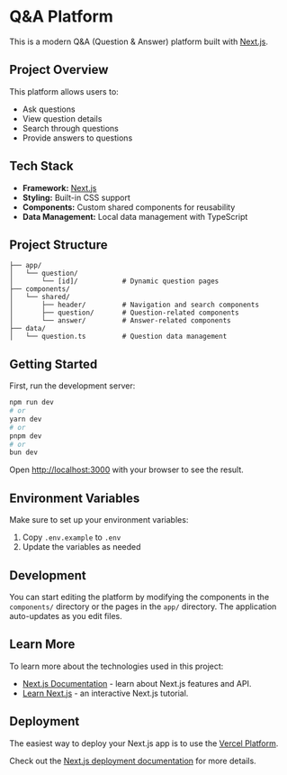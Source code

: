 # Q&A Platform

This is a modern Q&A (Question & Answer) platform built with [Next.js](https://nextjs.org).

## Project Overview

This platform allows users to:

- Ask questions
- View question details
- Search through questions
- Provide answers to questions

## Tech Stack

- **Framework:** [Next.js](https://nextjs.org)
- **Styling:** Built-in CSS support
- **Components:** Custom shared components for reusability
- **Data Management:** Local data management with TypeScript

## Project Structure

```
├── app/
│   └── question/
│       └── [id]/           # Dynamic question pages
├── components/
│   └── shared/
│       ├── header/         # Navigation and search components
│       ├── question/       # Question-related components
│       └── answer/         # Answer-related components
├── data/
│   └── question.ts         # Question data management
```

## Getting Started

First, run the development server:

```bash
npm run dev
# or
yarn dev
# or
pnpm dev
# or
bun dev
```

Open [http://localhost:3000](http://localhost:3000) with your browser to see the result.

## Environment Variables

Make sure to set up your environment variables:

1. Copy `.env.example` to `.env`
2. Update the variables as needed

## Development

You can start editing the platform by modifying the components in the `components/` directory or the pages in the `app/` directory. The application auto-updates as you edit files.

## Learn More

To learn more about the technologies used in this project:

- [Next.js Documentation](https://nextjs.org/docs) - learn about Next.js features and API.
- [Learn Next.js](https://nextjs.org/learn) - an interactive Next.js tutorial.

## Deployment

The easiest way to deploy your Next.js app is to use the [Vercel Platform](https://vercel.com/new?utm_medium=default-template&filter=next.js&utm_source=create-next-app&utm_campaign=create-next-app-readme).

Check out the [Next.js deployment documentation](https://nextjs.org/docs/app/building-your-application/deploying) for more details.
